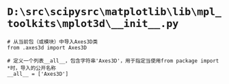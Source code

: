 # `D:\src\scipysrc\matplotlib\lib\mpl_toolkits\mplot3d\__init__.py`

```
# 从当前包（或模块）中导入Axes3D类
from .axes3d import Axes3D

# 定义一个列表__all__，包含字符串'Axes3D'，用于指定当使用from package import *时，导入的公开名称
__all__ = ['Axes3D']
```